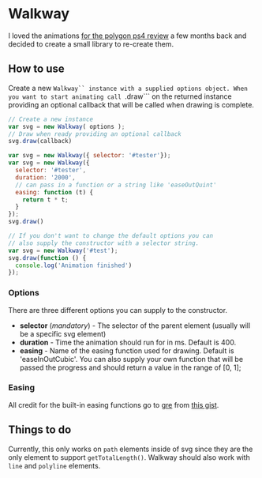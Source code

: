 # Walkway

I loved the animations [for the polygon ps4 review](http://www.polygon.com/a/ps4-review) a few months back
and decided to create a small library to re-create them.

## How to use

Create a new ```Walkway`` instance with a supplied options object.
When you want to start animating call ```.draw``` on the returned instance
providing an optional callback that will be called when drawing is complete.

``` js
// Create a new instance
var svg = new Walkway( options );
// Draw when ready providing an optional callback
svg.draw(callback)

var svg = new Walkway({ selector: '#tester'});
var svg = new Walkway({
  selector: '#tester',
  duration: '2000',
  // can pass in a function or a string like 'easeOutQuint'
  easing: function (t) {
    return t * t;
  }
});
svg.draw()

// If you don't want to change the default options you can
// also supply the constructor with a selector string.
var svg = new Walkway('#test');
svg.draw(function () {
  console.log('Animation finished')
});
```

### Options

There are three different options you can supply to the constructor.

- **selector** (*mandatory*) - The selector of the parent element (usually will be a specific svg element)
- **duration** - Time the animation should run for in ms. Default is 400.
- **easing** - Name of the easing function used for drawing. Default is 'easeInOutCubic'. You can also supply your own function that will be passed the progress and should return a value in the range of [0, 1];

### Easing

All credit for the built-in easing functions go to [gre](https://github.com/gre) from [this gist](https://gist.github.com/gre/1650294).

## Things to do

Currently, this only works on ```path``` elements inside of svg since they are the only element to support ```getTotalLength()```. Walkway
should also work with ```line``` and ```polyline``` elements.
